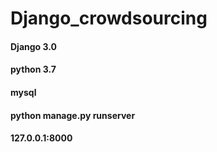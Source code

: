 # Django_crowdsourcing

#### Django 3.0

#### python 3.7

#### mysql

#### python manage.py runserver

#### 127.0.0.1:8000
